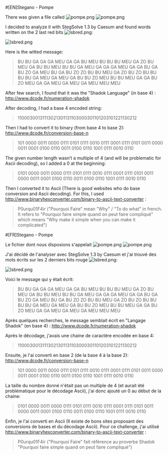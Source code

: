 #[EN]Stegano - Pompe

There was given a file called ![pompe.png](pompe.png)
![pompe.png](pompe.png "pompe.png")

I decided to analyze it with StegSolve 1.3 by Caesum and found words written on the 2 last red bits ![lsbred.png](lsbred.png):


![lsbred.png](lsbred.png "lsbred.png")

Here is the witted message:

>BU BU GA GA GA MEU GA GA BU
>MEU BU BU BU MEU GA ZO BU
>MEU GA BU BU MEU BU BU GA
>MEU GA GA GA MEU GA GA BU
>GA BU ZO GA MEU BU GA BU ZO
>ZO BU BU MEU GA ZO BU ZO BU
>BU BU BU GA MEU GA MEU GA
>BU BU ZO MEU BU BU MEU GA
>GA BU ZO MEU GA GA MEU GA
>MEU GA MEU MEU MEU

After few search, I found that it was the "Shadok Language" (in base 4) :
http://www.dcode.fr/numeration-shadok

After decoding, I had a base 4 encoded string:
>11000300131113021301131103000301101203101221130212

Then I had to convert it to binary (from base 4 to base 2): 
http://www.dcode.fr/conversion-base-n

>101 0000 0011 0000 0111 0101 0111 0010 0111 0001 0111 0101 0011 0000 0011 0001 0100 0110 0011 0100 0110 1001 0111 0010 0110

The given number length wasn’t a multiple of 4 (and will be problematic for Ascii decoding), so I added a 0 at the beginning:

>0101 0000 0011 0000 0111 0101 0111 0010 0111 0001 0111 0101 0011 0000 0011 0001 0100 0110 0011 0100 0110 1001 0111 0010 0110

Then I converted it to Ascii 
(There is good websites who do base conversion and Ascii decoding).
For this, I used http://www.binaryhexconverter.com/binary-to-ascii-text-converter :

>P0urqu01F4ir
("Pourquoi Faire" mean "Why" / "To do what" in french. It refers to "Pourquoi faire simple quand on peut faire compliqué" which means "Why make it simple when you can make it complicated")

#[FR]Stegano - Pompe

Le fichier dont nous disposions s'appelait ![pompe.png](pompe.png)
![pompe.png](pompe.png "pompe.png")

J'ai décidé de l'analyser avec StegSolve 1.3 by Caesum et j'ai trouvé des mots écrits sur les 2 derniers bits rouge ![lsbred.png](lsbred.png):


![lsbred.png](lsbred.png "lsbred.png")

Voici le message qui y était écrit:

>BU BU GA GA GA MEU GA GA BU
>MEU BU BU BU MEU GA ZO BU
>MEU GA BU BU MEU BU BU GA
>MEU GA GA GA MEU GA GA BU
>GA BU ZO GA MEU BU GA BU ZO
>ZO BU BU MEU GA ZO BU ZO BU
>BU BU BU GA MEU GA MEU GA
>BU BU ZO MEU BU BU MEU GA
>GA BU ZO MEU GA GA MEU GA
>MEU GA MEU MEU MEU

Après quelques recherches, le message semblait écrit en "Langage Shadok" (en base 4) :
http://www.dcode.fr/numeration-shadok

Après le décodage, j'avais une chaine de caractère encodée en base 4:
>11000300131113021301131103000301101203101221130212

Ensuite, je l'ai converti en base 2 (de la base 4 à la base 2): 
http://www.dcode.fr/conversion-base-n

>101 0000 0011 0000 0111 0101 0111 0010 0111 0001 0111 0101 0011 0000 0011 0001 0100 0110 0011 0100 0110 1001 0111 0010 0110

La taille du nombre donné n'était pas un multiple de 4 (et aurait été problématique pour le décodage Ascii), j'ai donc ajouté un 0 au début de la chaine:

>0101 0000 0011 0000 0111 0101 0111 0010 0111 0001 0111 0101 0011 0000 0011 0001 0100 0110 0011 0100 0110 1001 0111 0010 0110

Enfin, je l'ai converti en Ascii
(Il existe de bons sites proposant des conversions de bases et du décodage Ascii).
Pour ce challenge, j'ai utilisé http://www.binaryhexconverter.com/binary-to-ascii-text-converter :

>P0urqu01F4ir
("Pourquoi Faire" fait référence au proverbe Shadok "Pourquoi faire simple quand on peut faire compliqué")

